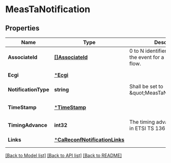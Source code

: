 # MeasTaNotification

## Properties
Name | Type | Description | Notes
------------ | ------------- | ------------- | -------------
**AssociateId** | [**[]AssociateId**](AssociateId.md) | 0 to N identifiers to associate the event for a specific UE or flow. | [optional] [default to null]
**Ecgi** | [***Ecgi**](Ecgi.md) |  | [default to null]
**NotificationType** | **string** | Shall be set to \&quot;MeasTaNotification\&quot;. | [default to null]
**TimeStamp** | [***TimeStamp**](TimeStamp.md) |  | [optional] [default to null]
**TimingAdvance** | **int32** | The timing advance as defined in ETSI TS 136 214 [i.5]. | [default to null]
**Links** | [***CaReconfNotificationLinks**](CaReconfNotification__links.md) |  | [default to null]

[[Back to Model list]](../README.md#documentation-for-models) [[Back to API list]](../README.md#documentation-for-api-endpoints) [[Back to README]](../README.md)

